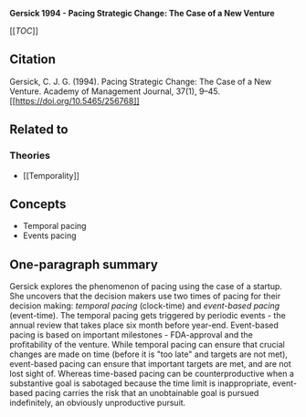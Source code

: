 **Gersick 1994 - Pacing Strategic Change: The Case of a New Venture**

[[_TOC_]]

## Citation
Gersick, C. J. G. (1994). Pacing Strategic Change: The Case of a New Venture. Academy of Management Journal, 37(1), 9–45. [[https://doi.org/10.5465/256768]]

## Related to

### Theories
* [[Temporality]]

## Concepts
* Temporal pacing
* Events pacing

## One-paragraph summary
Gersick explores the phenomenon of pacing using the case of a startup. She uncovers that the decision makers use two times of pacing for their decision making: *temporal pacing* (clock-time) and *event-based pacing* (event-time). The temporal pacing gets triggered by periodic events - the annual review that takes place six month before year-end. Event-based pacing is based on important milestones - FDA-approval and the profitability of the venture. While temporal pacing can ensure that crucial changes are made on time (before it is "too late" and targets are not met), event-based pacing can ensure that important targets are met, and are not lost sight of. Whereas time-based pacing can be counterproductive when a substantive goal is sabotaged because the time limit is inappropriate, event-based pacing carries the risk that an unobtainable goal is pursued indefinitely, an obviously unproductive pursuit.